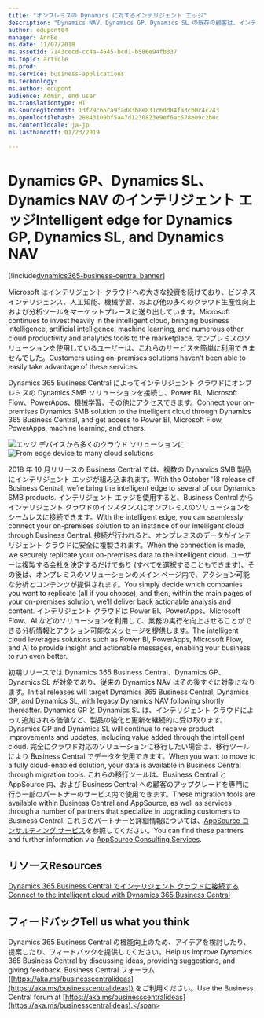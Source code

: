 ```yaml
---
title: "オンプレミスの Dynamics に対するインテリジェント エッジ"
description: "Dynamics NAV、Dynamics GP、Dynamics SL の既存の顧客は、インテリジェント エッジによってクラウド アクセスに対するサポートを取得します。"
author: edupont04
manager: AnnBe
ms.date: 11/07/2018
ms.assetid: 7143cecd-cc4a-4545-bcd1-b586e94fb337
ms.topic: article
ms.prod: 
ms.service: business-applications
ms.technology: 
ms.author: edupont
audience: Admin, end user
ms.translationtype: HT
ms.sourcegitcommit: 13f29c65ca9fad83b8e831c6dd84fa3cb0c4c243
ms.openlocfilehash: 28843109bf5a47d1230823e9ef6ac578ee9c2b0c
ms.contentlocale: ja-jp
ms.lasthandoff: 01/23/2019

---
```

# <a name="intelligent-edge-for-dynamics-gp-dynamics-sl-and-dynamics-nav"></a><span data-ttu-id="4c2bc-103">Dynamics GP、Dynamics SL、Dynamics NAV のインテリジェント エッジ</span><span class="sxs-lookup"><span data-stu-id="4c2bc-103">Intelligent edge for Dynamics GP, Dynamics SL, and Dynamics NAV</span></span>

[!include[dynamics365-business-central banner](../includes/dynamics365-business-central.md)]

<span data-ttu-id="4c2bc-104">Microsoft はインテリジェント クラウドへの大きな投資を続けており、ビジネス インテリジェンス、人工知能、機械学習、および他の多くのクラウド生産性向上および分析ツールをマーケットプレースに送り出しています。</span><span class="sxs-lookup"><span data-stu-id="4c2bc-104">Microsoft continues to invest heavily in the intelligent cloud, bringing business intelligence, artificial intelligence, machine learning, and numerous other cloud productivity and analytics tools to the marketplace.</span></span> <span data-ttu-id="4c2bc-105">オンプレミスのソリューションを使用しているユーザーは、これらのサービスを簡単に利用できませんでした。</span><span class="sxs-lookup"><span data-stu-id="4c2bc-105">Customers using on-premises solutions haven’t been able to easily take advantage of these services.</span></span>  

<span data-ttu-id="4c2bc-106">Dynamics 365 Business Central によってインテリジェント クラウドにオンプレミスの Dynamics SMB ソリューションを接続し、Power BI、Microsoft Flow、PowerApps、機械学習、その他にアクセスできます。</span><span class="sxs-lookup"><span data-stu-id="4c2bc-106">Connect your on-premises Dynamics SMB solution to the intelligent cloud through Dynamics 365 Business Central, and get access to Power BI, Microsoft Flow, PowerApps, machine learning, and others.</span></span>  

<span data-ttu-id="4c2bc-107">![エッジ デバイスから多くのクラウド ソリューションに](media/impact-dynamics-gp-dynamics-sl-customers-1.png "エッジ デバイスから多くのクラウド ソリューションに")</span><span class="sxs-lookup"><span data-stu-id="4c2bc-107">![From edge device to many cloud solutions](media/impact-dynamics-gp-dynamics-sl-customers-1.png "From edge device to many cloud solutions")</span></span>  

<span data-ttu-id="4c2bc-108">2018 年 10 月リリースの Business Central では、複数の Dynamics SMB 製品にインテリジェント エッジが組み込まれます。</span><span class="sxs-lookup"><span data-stu-id="4c2bc-108">With the October '18 release of Business Central, we’re bring the intelligent edge to several of our Dynamics SMB products.</span></span> <span data-ttu-id="4c2bc-109">インテリジェント エッジを使用すると、Business Central からインテリジェント クラウドのインスタンスにオンプレミスのソリューションをシームレスに接続できます。</span><span class="sxs-lookup"><span data-stu-id="4c2bc-109">With the intelligent edge, you can seamlessly connect your on-premises solution to an instance of our intelligent cloud through Business Central.</span></span> <span data-ttu-id="4c2bc-110">接続が行われると、オンプレミスのデータがインテリジェント クラウドに安全に複製されます。</span><span class="sxs-lookup"><span data-stu-id="4c2bc-110">When the connection is made, we securely replicate your on-premises data to the intelligent cloud.</span></span> <span data-ttu-id="4c2bc-111">ユーザーは複製する会社を決定するだけであり (すべてを選択することもできます)、その後は、オンプレミスのソリューションのメイン ページ内で、アクション可能な分析とコンテンツが提供されます。</span><span class="sxs-lookup"><span data-stu-id="4c2bc-111">You simply decide which companies you want to replicate (all if you choose), and then, within the main pages of your on-premises solution, we’ll deliver back actionable analysis and content.</span></span> <span data-ttu-id="4c2bc-112">インテリジェント クラウドは Power BI、PowerApps、Microsoft Flow、AI などのソリューションを利用して、業務の実行を向上させることができる分析情報とアクション可能なメッセージを提供します。</span><span class="sxs-lookup"><span data-stu-id="4c2bc-112">The intelligent cloud leverages solutions such as Power BI, PowerApps, Microsoft Flow, and AI to provide insight and actionable messages, enabling your business to run even better.</span></span>  

<span data-ttu-id="4c2bc-113">初期リリースでは Dynamics 365 Business Central、Dynamics GP、Dynamics SL が対象であり、従来の Dynamics NAV はその後すぐに対象になります。</span><span class="sxs-lookup"><span data-stu-id="4c2bc-113">Initial releases will target Dynamics 365 Business Central, Dynamics GP, and Dynamics SL, with legacy Dynamics NAV following shortly thereafter.</span></span> <span data-ttu-id="4c2bc-114">Dynamics GP と Dynamics SL は、インテリジェント クラウドによって追加される価値など、製品の強化と更新を継続的に受け取ります。</span><span class="sxs-lookup"><span data-stu-id="4c2bc-114">Dynamics GP and Dynamics SL will continue to receive product improvements and updates, including value added through the intelligent cloud.</span></span> <span data-ttu-id="4c2bc-115">完全にクラウド対応のソリューションに移行したい場合は、移行ツールにより Business Central でデータを使用できます。</span><span class="sxs-lookup"><span data-stu-id="4c2bc-115">When you want to move to a fully cloud-enabled solution, your data is available in Business Central through migration tools.</span></span> <span data-ttu-id="4c2bc-116">これらの移行ツールは、Business Central と AppSource 内、および Business Central への顧客のアップグレードを専門に行う一部のパートナーのサービス内で使用できます。</span><span class="sxs-lookup"><span data-stu-id="4c2bc-116">These migration tools are available within Business Central and AppSource, as well as services through a number of partners that specialize in upgrading customers to Business Central.</span></span> <span data-ttu-id="4c2bc-117">これらのパートナーと詳細情報については、[AppSource コンサルティング サービス](https://appsource.microsoft.com/marketplace/consulting-services?product=dynamics-365%3Bdynamics-365-business-central&page=1)を参照してください。</span><span class="sxs-lookup"><span data-stu-id="4c2bc-117">You can find these partners and further information via [AppSource Consulting Services](https://appsource.microsoft.com/marketplace/consulting-services?product=dynamics-365%3Bdynamics-365-business-central&page=1).</span></span>  

## <a name="resources"></a><span data-ttu-id="4c2bc-118">リソース</span><span class="sxs-lookup"><span data-stu-id="4c2bc-118">Resources</span></span>
[<span data-ttu-id="4c2bc-119">Dynamics 365 Business Central でインテリジェント クラウドに接続する</span><span class="sxs-lookup"><span data-stu-id="4c2bc-119">Connect to the intelligent cloud with Dynamics 365 Business Central</span></span>](https://docs.microsoft.com/dynamics365/business-central/dev-itpro/administration/about-intelligent-edge)

## <a name="tell-us-what-you-think"></a><span data-ttu-id="4c2bc-120">フィードバック</span><span class="sxs-lookup"><span data-stu-id="4c2bc-120">Tell us what you think</span></span>
<span data-ttu-id="4c2bc-121">Dynamics 365 Business Central の機能向上のため、アイデアを検討したり、提案したり、フィードバックを提供してください。</span><span class="sxs-lookup"><span data-stu-id="4c2bc-121">Help us improve Dynamics 365 Business Central by discussing ideas, providing suggestions, and giving feedback.</span></span> <span data-ttu-id="4c2bc-122">Business Central フォーラム ([https://aka.ms/businesscentralideas](https://aka.ms/businesscentralideas)) をご利用ください。</span><span class="sxs-lookup"><span data-stu-id="4c2bc-122">Use the Business Central forum at [https://aka.ms/businesscentralideas](https://aka.ms/businesscentralideas).</span></span>

